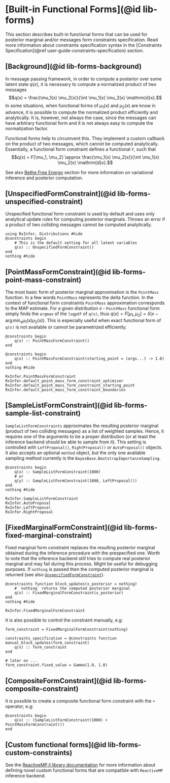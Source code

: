 # [Built-in Functional Forms](@id lib-forms)

This section describes built-in functional forms that can be used for posterior marginal and/or messages form constraints specification. Read more information about constraints specification syntax in the [Constraints Specification](@ref user-guide-constraints-specification) section.

## [Background](@id lib-forms-background)

In message passing framework, in order to compute a posterior over some latent state $q(x)$, it is necessary to compute a normalized product of two messages
$$q(x) = \frac{\mu_1(x) \mu_2(x)}{\int \mu_1(x) \mu_2(x) \mathrm{d}x}.$$
In some situations, when functional forms of $\mu_1(x)$ and $\mu_2(x)$ are know in advance, it is possible to compute the normalized product efficiently and analytically. It is, however, not always the case, since the messages can have arbitrary functional form and it is not always easy to compute the normalization factor.

Functional forms help to circumvent this. They implement a custom callback on the product of two messages, which cannot 
be computed analytically. Essentially, a functional form constraint defines a functional `F`, such that 
$$q(x) = F[\mu_1, \mu_2] \approx \frac{\mu_1(x) \mu_2(x)}{\int \mu_1(x) \mu_2(x) \mathrm{d}x}.$$

See also [Bethe Free Energy](@ref) section for more information on variational inference and posterior computation.

## [UnspecifiedFormConstraint](@id lib-forms-unspecified-constraint)

Unspecified functional form constraint is used by default and uses only analytical update rules for computing posterior marginals. Throws an error if a product of two colliding messages cannot be computed analytically.

```@example constraints-functional-forms
using RxInfer, Distributions #hide
@constraints begin 
    # This is the default setting for all latent variables
    q(x) :: UnspecifiedFormConstraint() 
end
nothing #hide
```

## [PointMassFormConstraint](@id lib-forms-point-mass-constraint)

The most basic form of posterior marginal approximation is the `PointMass` function. In a few words `PointMass` represents the delta function. In the context of functional form constraints `PointMass` approximation corresponds to the MAP estimate. For a given distribution `d` - `PointMass` functional form simply finds the `argmax` of the `logpdf` of `q(x)`, thus $q(x) = F[\mu_1, \mu_2] = \delta(x - \arg\min_{x} \mu_1(x) \mu_2(x))$. This is especially useful when exact functional form of `q(x)` is not available or cannot be parametrized efficiently. 

```@example constraints-functional-forms
@constraints begin 
    q(x) :: PointMassFormConstraint()
end

@constraints begin 
    q(x) :: PointMassFormConstraint(starting_point = (args...) -> 1.0)
end
nothing #hide
```

```@docs 
RxInfer.PointMassFormConstraint
RxInfer.default_point_mass_form_constraint_optimizer
RxInfer.default_point_mass_form_constraint_starting_point
RxInfer.default_point_mass_form_constraint_boundaries
```

## [SampleListFormConstraint](@id lib-forms-sample-list-constraint)

`SampleListFormConstraints` approximates the resulting posterior marginal (product of two colliding messages) as a list of weighted samples. Hence, it requires one of the arguments to be a proper distribution (or at least the inference backend should be able to sample from it). This setting is controlled with `LeftProposal()`, `RightProposal()` or `AutoProposal()` objects. It also accepts an optional `method` object, but the only one available sampling method currently is the `BayesBase.BootstrapImportanceSampling`.

```@example constraints-functional-forms
@constraints begin 
    q(x) :: SampleListFormConstraint(1000)
    # or 
    q(y) :: SampleListFormConstraint(1000, LeftProposal())
end
nothing #hide
```

```@docs 
RxInfer.SampleListFormConstraint
RxInfer.AutoProposal
RxInfer.LeftProposal
RxInfer.RightProposal
```

## [FixedMarginalFormConstraint](@id lib-forms-fixed-marginal-constraint)

Fixed marginal form constraint replaces the resulting posterior marginal obtained during the inference procedure with the prespecified one. Worth to note that the inference backend still tries to compute real posterior marginal and may fail during this process. Might be useful for debugging purposes. If `nothing` is passed then the computed posterior marginal is returned (see also [`UnspecifiedFormConstraint`](@ref)).

```@example constraints-functional-forms
@constraints function block_updates(x_posterior = nothing) 
    # `nothing` returns the computed posterior marginal
    q(x) :: FixedMarginalFormConstraint(x_posterior)
end
nothing #hide
```

```@docs 
RxInfer.FixedMarginalFormConstraint
```

It is also possible to control the constraint manually, e.g:

```@example constraints-functional-forms
form_constraint = FixedMarginalFormConstraint(nothing)

constraints_specification = @constraints function manual_block_updates(form_constraint) 
    q(x) :: form_constraint
end

# later on ...
form_constraint.fixed_value = Gamma(1.0, 1.0)
```

## [CompositeFormConstraint](@id lib-forms-composite-constraint)

It is possible to create a composite functional form constraint with the `+` operator, e.g:

```@example constraints-functional-forms
@constraints begin 
    q(x) :: (SampleListFormConstraint(1000) + PointMassFormConstraint())
end
```

## [Custom functional forms](@id lib-forms-custom-constraints)

See the [ReactiveMP.jl library documentation](https://reactivebayes.github.io/ReactiveMP.jl/stable/) for more information about defining novel custom functional forms that are compatible with `ReactiveMP` inference backend.